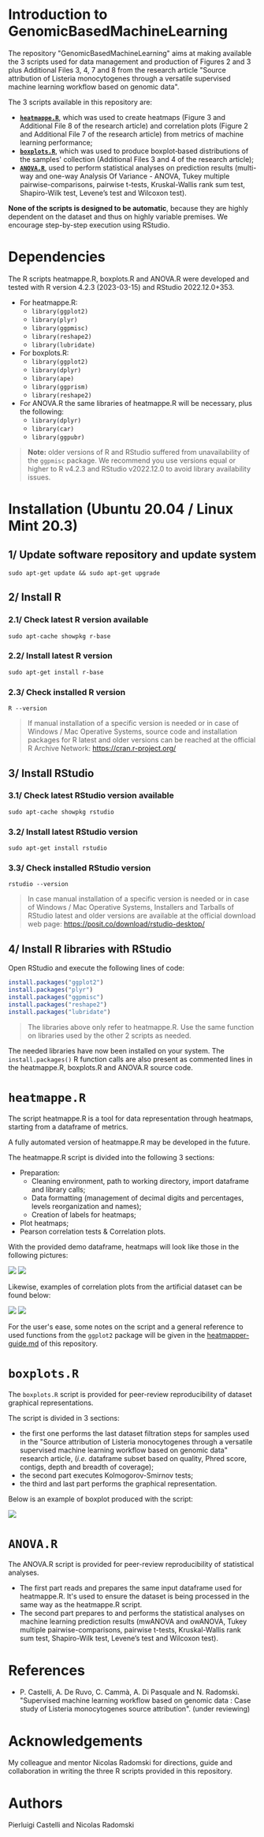 # Introduction to GenomicBasedMachineLearning

The repository "GenomicBasedMachineLearning" aims at making available the 3 scripts used for data management and production of Figures 2 and 3 plus Additional Files 3, 4, 7 and 8 from the research article "Source attribution of Listeria monocytogenes through a versatile supervised machine learning workflow based on genomic data".

The 3 scripts available in this repository are:

- [**`heatmappe.R`**](#heatmapper), which was used to create heatmaps (Figure 3 and Additional File 8 of the research article) and correlation plots (Figure 2 and Additional File 7 of the research article) from metrics of machine learning performance;
- [**`boxplots.R`**](#boxplotsr), which was used to produce boxplot‑based distributions of the samples' collection (Additional Files 3 and 4 of the research article);
- [**`ANOVA.R`**](#anovar), used to perform statistical analyses on prediction results (multi-way and one-way Analysis Of Variance - ANOVA, Tukey multiple pairwise-comparisons, pairwise t-tests, Kruskal-Wallis rank sum test, Shapiro-Wilk test, Levene’s test and Wilcoxon test).

**None of the scripts is designed to be automatic**, because they are highly dependent on the dataset and thus on highly variable premises. We encourage step-by-step execution using RStudio.

# Dependencies

The R scripts heatmappe.R, boxplots.R and ANOVA.R were developed and tested with R version 4.2.3 (2023-03-15) and RStudio 2022.12.0+353.

- For heatmappe.R:
    * `library(ggplot2)`
    * `library(plyr)`
    * `library(ggpmisc)`
    * `library(reshape2)`
    * `library(lubridate)`
- For boxplots.R:
    * `library(ggplot2)`
    * `library(dplyr)`
    * `library(ape)`
    * `library(ggprism)`
    * `library(reshape2)`
- For ANOVA.R the same libraries of heatmappe.R will be necessary, plus the following:
    * `library(dplyr)`
    * `library(car)`
    * `library(ggpubr)`

> **Note:** older versions of R and RStudio suffered from unavailability of the `ggpmisc` package. We recommend you use versions equal or higher to R v4.2.3 and RStudio v2022.12.0 to avoid library availability issues.

# Installation (Ubuntu 20.04 / Linux Mint 20.3)

## 1/ Update software repository and update system

```
sudo apt-get update && sudo apt-get upgrade
```
## 2/ Install R

### 2.1/ Check latest R version available

```
sudo apt-cache showpkg r-base
```

### 2.2/ Install latest R version

```
sudo apt-get install r-base
```

### 2.3/ Check installed R version

```
R --version
```

> If manual installation of a specific version is needed or in case of Windows / Mac Operative Systems, source code and installation packages for R latest and older versions can be reached at the official R Archive Network: <https://cran.r-project.org/>

## 3/ Install RStudio

### 3.1/ Check latest RStudio version available

```
sudo apt-cache showpkg rstudio
```

### 3.2/ Install latest RStudio version

```
sudo apt-get install rstudio
```

### 3.3/ Check installed RStudio version

```
rstudio --version
```

> In case manual installation of a specific version is needed or in case of Windows / Mac Operative Systems, Installers and Tarballs of RStudio latest and older versions are available at the official download web page: <https://posit.co/download/rstudio-desktop/>

## 4/ Install R libraries with RStudio

Open RStudio and execute the following lines of code:

```R
install.packages("ggplot2")
install.packages("plyr")
install.packages("ggpmisc")
install.packages("reshape2")
install.packages("lubridate")
```

> The libraries above only refer to heatmappe.R. Use the same function on libraries used by the other 2 scripts as needed.

The needed libraries have now been installed on your system. The `install.packages()` R function calls are also present as commented lines in the heatmappe.R, boxplots.R and ANOVA.R source code.

# `heatmappe.R`

The script heatmappe.R is a tool for data representation through heatmaps, starting from a dataframe of metrics.

A fully automated version of heatmappe.R may be developed in the future.

The heatmappe.R script is divided into the following 3 sections:
- Preparation:
   - Cleaning environment, path to working directory, import dataframe and library calls;
   - Data formatting (management of decimal digits and percentages, levels reorganization and names);
   - Creation of labels for heatmaps;
- Plot heatmaps;
- Pearson correlation tests & Correlation plots.

With the provided demo dataframe, heatmaps will look like those in the following pictures:

![](./demo/Demo-heatmaps-A-D.png)
![](./demo/Demo-heatmaps-AUC.png)

Likewise, examples of correlation plots from the artificial dataset can be found below:

![](./demo/Demo-correlation-accuracy_training_vs_ROC-AUC.png)
![](./demo/Demo-correlation-accuracy_training_vs_PRG-AUC.png)

For the user's ease, some notes on the script and a general reference to used functions from the `ggplot2` package will be given in the [heatmapper-guide.md](./heatmapper-guide.md) of this repository.

# `boxplots.R`

The `boxplots.R` script is provided for peer-review reproducibility of dataset graphical representations.

The script is divided in 3 sections:
- the first one performs the last dataset filtration steps for samples used in the "Source attribution of Listeria monocytogenes through a versatile supervised machine learning workflow based on genomic data" research article, (*i.e.* dataframe subset based on quality, Phred score, contigs, depth and breadth of coverage);
- the second part executes Kolmogorov-Smirnov tests;
- the third and last part performs the graphical representation.

Below is an example of boxplot produced with the script:

![](./demo/Demo-boxplot.png)

# `ANOVA.R`

The ANOVA.R script is provided for peer-review reproducibility of statistical analyses.

- The first part reads and prepares the same input dataframe used for heatmappe.R. It's used to ensure the dataset is being processed in the same way as the heatmappe.R script.
- The second part prepares to and performs the statistical analyses on machine learning prediction results (mwANOVA and owANOVA, Tukey multiple pairwise-comparisons, pairwise t-tests, Kruskal-Wallis rank sum test, Shapiro-Wilk test, Levene’s test and Wilcoxon test).

# References

- P. Castelli, A. De Ruvo, C. Cammà, A. Di Pasquale and N. Radomski. "Supervised machine learning workflow based on genomic data : Case study of Listeria monocytogenes source attribution". (under reviewing)

# Acknowledgements

My colleague and mentor Nicolas Radomski for directions, guide and collaboration in writing the three R scripts provided in this repository.

# Authors

Pierluigi Castelli and Nicolas Radomski 
